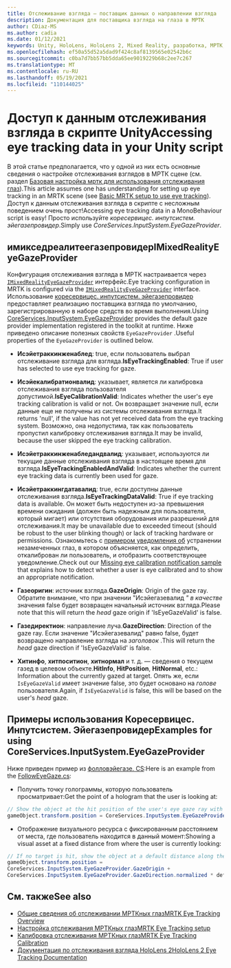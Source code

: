 ```yaml
---
title: Отслеживание взгляда — поставщик данных о направлении взгляда
description: Документация для поставщика взгляда на глаза в МРТК
author: CDiaz-MS
ms.author: cadia
ms.date: 01/12/2021
keywords: Unity, HoloLens, HoloLens 2, Mixed Reality, разработка, МРТК, Эйетраккинг, Эйегазе,
ms.openlocfilehash: ef50a55d52a5dad9f424c8af8139565e02542b6c
ms.sourcegitcommit: c0ba7d7bb57bb5dda65ee9019229b68c2ee7c267
ms.translationtype: MT
ms.contentlocale: ru-RU
ms.lasthandoff: 05/19/2021
ms.locfileid: "110144025"
---
```

# <a name="accessing-eye-tracking-data-in-your-unity-script"></a><span data-ttu-id="c8c59-104">Доступ к данным отслеживания взгляда в скрипте Unity</span><span class="sxs-lookup"><span data-stu-id="c8c59-104">Accessing eye tracking data in your Unity script</span></span>

<span data-ttu-id="c8c59-105">В этой статье предполагается, что у одной из них есть основные сведения о настройке отслеживания взглядов в МРТК сцене (см. раздел [Базовая настройка мртк для использования отслеживания глаз](eye-tracking-basic-setup.md)).</span><span class="sxs-lookup"><span data-stu-id="c8c59-105">This article assumes one has understanding for setting up eye tracking in an MRTK scene (see [Basic MRTK setup to use eye tracking](eye-tracking-basic-setup.md)).</span></span>
<span data-ttu-id="c8c59-106">Доступ к данным отслеживания взгляда в скрипте с несложным поведением очень прост!</span><span class="sxs-lookup"><span data-stu-id="c8c59-106">Accessing eye tracking data in a MonoBehaviour script is easy!</span></span> <span data-ttu-id="c8c59-107">Просто используйте *коресервицес. инпутсистем. эйегазепровидер*.</span><span class="sxs-lookup"><span data-stu-id="c8c59-107">Simply use *CoreServices.InputSystem.EyeGazeProvider*.</span></span>

## <a name="imixedrealityeyegazeprovider"></a><span data-ttu-id="c8c59-108">имикседреалитеегазепровидер</span><span class="sxs-lookup"><span data-stu-id="c8c59-108">IMixedRealityEyeGazeProvider</span></span>

<span data-ttu-id="c8c59-109">Конфигурация отслеживания взгляда в МРТК настраивается через [`IMixedRealityEyeGazeProvider`](xref:Microsoft.MixedReality.Toolkit.Input.IMixedRealityEyeGazeProvider) интерфейс.</span><span class="sxs-lookup"><span data-stu-id="c8c59-109">Eye tracking configuration in MRTK is configured via the [`IMixedRealityEyeGazeProvider`](xref:Microsoft.MixedReality.Toolkit.Input.IMixedRealityEyeGazeProvider) interface.</span></span> <span data-ttu-id="c8c59-110">Использование [коресервицес. инпутсистем. эйегазепровидер](eye-tracking-eye-gaze-provider.md) предоставляет реализацию поставщика взгляда по умолчанию, зарегистрированную в наборе средств во время выполнения.</span><span class="sxs-lookup"><span data-stu-id="c8c59-110">Using [CoreServices.InputSystem.EyeGazeProvider](eye-tracking-eye-gaze-provider.md) provides the default gaze provider implementation registered in the toolkit at runtime.</span></span>
<span data-ttu-id="c8c59-111">Ниже приведено описание полезных свойств `EyeGazeProvider` .</span><span class="sxs-lookup"><span data-stu-id="c8c59-111">Useful properties of the `EyeGazeProvider` is outlined below.</span></span>

- <span data-ttu-id="c8c59-112">**Исэйетраккинженаблед**: true, если пользователь выбрал отслеживание взгляда для взгляда.</span><span class="sxs-lookup"><span data-stu-id="c8c59-112">**IsEyeTrackingEnabled**: True if user has selected to use eye tracking for gaze.</span></span>

- <span data-ttu-id="c8c59-113">**Исэйекалибратионвалид**: указывает, является ли калибровка отслеживания взгляда пользователя допустимой.</span><span class="sxs-lookup"><span data-stu-id="c8c59-113">**IsEyeCalibrationValid**: Indicates whether the user's eye tracking calibration is valid or not.</span></span>
<span data-ttu-id="c8c59-114">Он возвращает значение null, если данные еще не получены из системы отслеживания взгляда.</span><span class="sxs-lookup"><span data-stu-id="c8c59-114">It returns 'null', if the value has not yet received data from the eye tracking system.</span></span>
<span data-ttu-id="c8c59-115">Возможно, она недопустима, так как пользователь пропустил калибровку отслеживания взгляда.</span><span class="sxs-lookup"><span data-stu-id="c8c59-115">It may be invalid, because the user skipped the eye tracking calibration.</span></span>

- <span data-ttu-id="c8c59-116">**Исэйетраккинженабледандвалид**: указывает, используются ли текущие данные отслеживания взгляда в настоящее время для взгляда.</span><span class="sxs-lookup"><span data-stu-id="c8c59-116">**IsEyeTrackingEnabledAndValid**: Indicates whether the current eye tracking data is currently been used for gaze.</span></span>

- <span data-ttu-id="c8c59-117">**Исэйетраккингдатавалид**: true, если доступны данные отслеживания взгляда.</span><span class="sxs-lookup"><span data-stu-id="c8c59-117">**IsEyeTrackingDataValid**: True if eye tracking data is available.</span></span>
<span data-ttu-id="c8c59-118">Он может быть недоступен из-за превышения времени ожидания (должен быть надежным для пользователя, который мигает) или отсутствия оборудования или разрешений для отслеживания.</span><span class="sxs-lookup"><span data-stu-id="c8c59-118">It may be unavailable due to exceeded timeout (should be robust to the user blinking though) or lack of tracking hardware or permissions.</span></span>
<span data-ttu-id="c8c59-119">Ознакомьтесь с [примером уведомления об](eye-tracking-is-user-calibrated.md) устранении незамеченных глаз, в котором объясняется, как определить, откалиброван ли пользователь, и отобразить соответствующее уведомление.</span><span class="sxs-lookup"><span data-stu-id="c8c59-119">Check out our [Missing eye calibration notification sample](eye-tracking-is-user-calibrated.md) that explains how to detect whether a user is eye calibrated and to show an appropriate notification.</span></span>

- <span data-ttu-id="c8c59-120">**Газеоригин**: источник взгляда.</span><span class="sxs-lookup"><span data-stu-id="c8c59-120">**GazeOrigin**: Origin of the gaze ray.</span></span>
<span data-ttu-id="c8c59-121">Обратите внимание, что при значении "Исэйегазевалид *" в качестве* значения false будет возвращен начальный источник взгляда.</span><span class="sxs-lookup"><span data-stu-id="c8c59-121">Please note that this will return the *head* gaze origin if 'IsEyeGazeValid' is false.</span></span>

- <span data-ttu-id="c8c59-122">**Газедиректион**: направление луча.</span><span class="sxs-lookup"><span data-stu-id="c8c59-122">**GazeDirection**: Direction of the gaze ray.</span></span>
<span data-ttu-id="c8c59-123">Если значение "Исэйегазевалид" равно false, будет возвращено направление взгляда на *заголовок* .</span><span class="sxs-lookup"><span data-stu-id="c8c59-123">This will return the *head* gaze direction if 'IsEyeGazeValid' is false.</span></span>

- <span data-ttu-id="c8c59-124">**Хитинфо**, **хитпоситион**, **хитнормал** и т. д. — сведения о текущем газед в целевом объекте.</span><span class="sxs-lookup"><span data-stu-id="c8c59-124">**HitInfo**, **HitPosition**, **HitNormal**, etc.: Information about the currently gazed at target.</span></span>
<span data-ttu-id="c8c59-125">Опять же, если `IsEyeGazeValid` имеет значение false, это будет основано на *голове* пользователя.</span><span class="sxs-lookup"><span data-stu-id="c8c59-125">Again, if `IsEyeGazeValid` is false, this will be based on the user's *head* gaze.</span></span>

## <a name="examples-for-using-coreservicesinputsystemeyegazeprovider"></a><span data-ttu-id="c8c59-126">Примеры использования Коресервицес. Инпутсистем. Эйегазепровидер</span><span class="sxs-lookup"><span data-stu-id="c8c59-126">Examples for using CoreServices.InputSystem.EyeGazeProvider</span></span>

<span data-ttu-id="c8c59-127">Ниже приведен пример из [фолловэйегазе. CS](xref:Microsoft.MixedReality.Toolkit.Examples.Demos.EyeTracking.FollowEyeGaze):</span><span class="sxs-lookup"><span data-stu-id="c8c59-127">Here is an example from the [FollowEyeGaze.cs](xref:Microsoft.MixedReality.Toolkit.Examples.Demos.EyeTracking.FollowEyeGaze):</span></span>

- <span data-ttu-id="c8c59-128">Получить точку голограммы, которую пользователь просматривает:</span><span class="sxs-lookup"><span data-stu-id="c8c59-128">Get the point of a hologram that the user is looking at:</span></span>

```c#
// Show the object at the hit position of the user's eye gaze ray with the target.
gameObject.transform.position = CoreServices.InputSystem.EyeGazeProvider.HitPosition;
```

- <span data-ttu-id="c8c59-129">Отображение визуального ресурса с фиксированным расстоянием от места, где пользователь находится в данный момент:</span><span class="sxs-lookup"><span data-stu-id="c8c59-129">Showing a visual asset at a fixed distance from where the user is currently looking:</span></span>

```c#
// If no target is hit, show the object at a default distance along the gaze ray.
gameObject.transform.position =
CoreServices.InputSystem.EyeGazeProvider.GazeOrigin +
CoreServices.InputSystem.EyeGazeProvider.GazeDirection.normalized * defaultDistanceInMeters;
```

## <a name="see-also"></a><span data-ttu-id="c8c59-130">См. также</span><span class="sxs-lookup"><span data-stu-id="c8c59-130">See also</span></span>

- [<span data-ttu-id="c8c59-131">Общие сведения об отслеживании МРТКных глаз</span><span class="sxs-lookup"><span data-stu-id="c8c59-131">MRTK Eye Tracking Overview</span></span>](eye-tracking-main.md)
- [<span data-ttu-id="c8c59-132">Настройка отслеживания МРТКных глаз</span><span class="sxs-lookup"><span data-stu-id="c8c59-132">MRTK Eye Tracking setup</span></span>](eye-tracking-basic-setup.md)
- [<span data-ttu-id="c8c59-133">Калибровка отслеживания МРТКных глаз</span><span class="sxs-lookup"><span data-stu-id="c8c59-133">MRTK Eye Tracking Calibration</span></span>](eye-tracking-is-user-calibrated.md)
- [<span data-ttu-id="c8c59-134">Документация по отслеживания взгляда HoloLens 2</span><span class="sxs-lookup"><span data-stu-id="c8c59-134">HoloLens 2 Eye Tracking Documentation</span></span>](/windows/mixed-reality/eye-tracking)